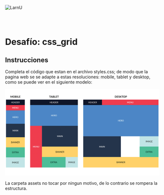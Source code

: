 ![LarnU](../_src/assets/00-PrimerosPasos/logo_LarnU.png)

<br>
<br>

# Desafío: css_grid

## Instrucciones

Completa el código que estan en el archivo styles.css; de modo que la pagina web se se adapte a estas resoluciones: mobile, tablet y desktop, como se puede ver en el siguiente modelo:

![LarnU](./assets/img/modelo.jpg)

La carpeta assets no tocar por ningun motivo, de lo contrario se rompera la estructura.
